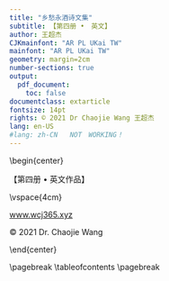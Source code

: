 ```yaml
---
title: "乡愁永酒诗文集"
subtitle: 【第四册 •　英文】
author: 王超杰
CJKmainfont: "AR PL UKai TW" 
mainfont: "AR PL UKai TW" 
geometry: margin=2cm
number-sections: true 
output: 
  pdf_document:
    toc: false
documentclass: extarticle
fontsize: 14pt
rights: © 2021 Dr Chaojie Wang 王超杰
lang: en-US
#lang: zh-CN   NOT　WORKING！
---
```



\begin{center}

【第四册 • 英文作品】

\vspace{4cm}

www.wcj365.xyz

© 2021 Dr. Chaojie Wang

\end{center}



\pagebreak
\tableofcontents
\pagebreak